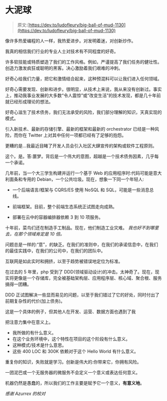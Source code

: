 # 大泥球

> 原文:[https://dev.to/ludofleury/big-ball-of-mud-1130](https://dev.to/ludofleury/big-ball-of-mud-1130)

像许多热爱编程的人一样，我热爱进步。对发明着迷，对创新炒作。

我真的相信我们行业的专业人士对技术有不同程度的好奇。

许多软技能或特质塑造了我们的工作风格。例如，严谨提高了我们任务的健壮性。创造力激发疯狂或聪明的黑客。决心激励着我们艰难的冲刺。

好奇心给我们力量，把它和激情结合起来，这种预混料可以让我们进入任何领域。

好奇心需要发现、创新和进步。很明显，从技术上来说，我从来没有创新过。事实上，推动我事业发展的大多数“令人震惊”或“改变生活”的技术发现，都是几十年前就已经形成理论的想法。

好奇心滋生了技术债务，我们无法承受的风险，我们部分理解的知识，天真实现的模式。

引入新技术、最新的存储引擎、最新的框架和最新的 orchestrator 已经是一种风险，而你在 Twitter 上对其中任何一项都已经有了足够的抱怨。

更糟的是…我最近目睹了开发人员会引入社区大肆宣传的架构或软件工程原则。

这个。是。答:噩梦。背后是一个伟大的意图，超越是一个技术债务因素，几乎每一个承诺。

几年前，当一个大三学生构建并运行一个基于 Web 的应用程序时:代码可能是意大利面条和专用的 Debian，一个公共垃圾。现在，想象一下同一个年轻人:

*   一个后端语言/框架与 CQRS/ES 使用 NoSQL 和 SQL，可能是一些消息总线。

*   前端框架。目前，整个前端生态系统正试图走向成熟。

*   部署在云中的容器编排器依赖 3 到 10 项服务。

十年前，菜鸟们还在制造手工制品。现在，他们制造工业灾难。 *我也好不到哪里去，在那个领域肯定是 10 倍。*

问题总是一样的:“意”，的缺乏。在我们的准则中，在我们的承诺信息中，在我们的最佳实践中，在我们的公司中，在我们的团队中。

互联网是如此实时和拥挤，以至于趋势被错误地定位为标准。

在过去的 5 年里，php 受到了 DDD(领域驱动设计)的冲击。太神奇了。现在，现实将更像是一个存储库，完全被基础架构层、应用程序层、核心域、聚合根、服务搞得一团糟。

DDD 正试图解决一些显而易见的问题，以至于我们错过了它的好处，同时付出了前期复杂性的代价(加上债务)。

这是一个具体的例子，但其他人在开发、运营、数据方面也遇到了我

把注意力集中在意义上。

*   我所做的有什么意义。
*   在这个业务环境中，这个特性在项目的这个阶段有什么意义。
*   这种模式/技术是什么意思。
*   这些 400 LOC 和 300K 依赖对于这个 Hello World 有什么意义。

重复你的知识，失败就是学习。创新是伟大的:你带来它，你拥有风险。

一团泥巴或一个无服务器的微服务不会定义一个意义或表达任何意义。

机器仍然是愚蠢的，所以我们的工作主要是赋予它一个意义，**有意义地**。

*感谢 Azurrex 的校对*